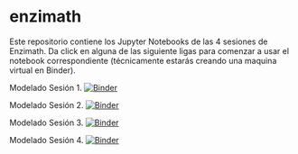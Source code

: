 # enzimath

Este repositorio contiene los Jupyter Notebooks de las 4 sesiones de Enzimath. Da click en alguna de las siguiente ligas para comenzar a usar el notebook correspondiente (técnicamente estarás creando una maquina virtual en Binder).

Modelado Sesión 1.
[![Binder](https://mybinder.org/badge_logo.svg)](https://mybinder.org/v2/gh/romanzapien/enzimath/HEAD?urlpath=modelado_sesion_1.ipynb)

Modelado Sesión 2.
[![Binder](https://mybinder.org/badge_logo.svg)](https://mybinder.org/v2/gh/romanzapien/enzimath/HEAD?urlpath=modelado_sesion_2.ipynb)

Modelado Sesión 3.
[![Binder](https://mybinder.org/badge_logo.svg)](https://mybinder.org/v2/gh/romanzapien/enzimath/HEAD?urlpath=modelado_sesion_3.ipynb)

Modelado Sesión 4.
[![Binder](https://mybinder.org/badge_logo.svg)](https://mybinder.org/v2/gh/romanzapien/enzimath/HEAD?urlpath=modelado_sesion_4.ipynb)
